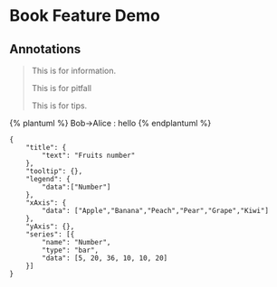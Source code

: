 # Book Feature Demo

## Annotations
><i class="fa fa-info-circle"></i> This is for information.
>
><i class="fa fa-exclamation-circle" aria-hidden="true"></i> This is for pitfall
>
><i class="fa fa-cog" aria-hidden="true"></i> This is for tips.

{% plantuml %}
Bob->Alice : hello
{% endplantuml %}

```chart
{
    "title": {
        "text": "Fruits number"
    },
    "tooltip": {},
    "legend": {
        "data":["Number"]
    },
    "xAxis": {
        "data": ["Apple","Banana","Peach","Pear","Grape","Kiwi"]
    },
    "yAxis": {},
    "series": [{
        "name": "Number",
        "type": "bar",
        "data": [5, 20, 36, 10, 10, 20]
    }]
}
```
